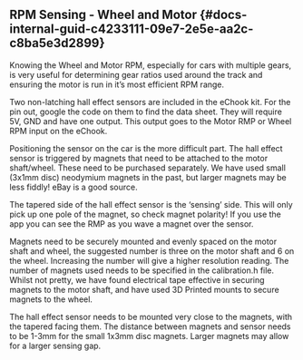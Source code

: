 ## RPM Sensing - Wheel and Motor {#docs-internal-guid-c4233111-09e7-2e5e-aa2c-c8ba5e3d2899}

Knowing the Wheel and Motor RPM, especially for cars with multiple gears, is very useful for determining gear ratios used around the track and ensuring the motor is run in it’s most efficient RPM range.

Two non-latching hall effect sensors are included in the eChook kit. For the pin out, google the code on them to find the data sheet. They will require 5V, GND and have one output. This output goes to the Motor RMP or Wheel RPM input on the eChook.

Positioning the sensor on the car is the more difficult part. The hall effect sensor is triggered by magnets that need to be attached to the motor shaft/wheel. These need to be purchased separately. We have used small \(3x1mm disc\) neodymium magnets in the past, but larger magnets may be less fiddly! eBay is a good source.

The tapered side of the hall effect sensor is the ‘sensing’ side. This will only pick up one pole of the magnet, so check magnet polarity! If you use the app you can see the RMP as you wave a magnet over the sensor.

Magnets need to be securely mounted and evenly spaced on the motor shaft and wheel, the suggested number is three on the motor shaft and 6 on the wheel. Increasing the number will give a higher resolution reading. The number of magnets used needs to be specified in the calibration.h file. Whilst not pretty, we have found electrical tape effective in securing magnets to the motor shaft, and have used 3D Printed mounts to secure magnets to the wheel.

The hall effect sensor needs to be mounted very close to the magnets, with the tapered facing them. The distance between magnets and sensor needs to be 1-3mm for the small 1x3mm disc magnets. Larger magnets may allow for a larger sensing gap.

